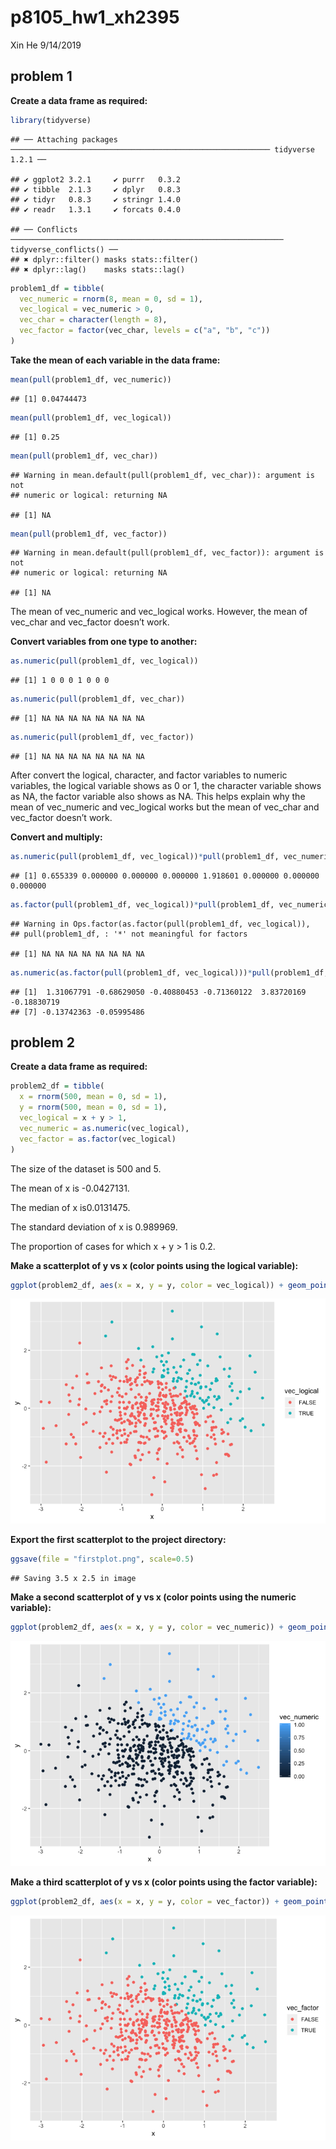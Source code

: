 p8105\_hw1\_xh2395
================
Xin He
9/14/2019

## problem 1

**Create a data frame as
    required:**

``` r
library(tidyverse)
```

    ## ── Attaching packages ────────────────────────────────────────────────────────── tidyverse 1.2.1 ──

    ## ✔ ggplot2 3.2.1     ✔ purrr   0.3.2
    ## ✔ tibble  2.1.3     ✔ dplyr   0.8.3
    ## ✔ tidyr   0.8.3     ✔ stringr 1.4.0
    ## ✔ readr   1.3.1     ✔ forcats 0.4.0

    ## ── Conflicts ───────────────────────────────────────────────────────────── tidyverse_conflicts() ──
    ## ✖ dplyr::filter() masks stats::filter()
    ## ✖ dplyr::lag()    masks stats::lag()

``` r
problem1_df = tibble(
  vec_numeric = rnorm(8, mean = 0, sd = 1),
  vec_logical = vec_numeric > 0,
  vec_char = character(length = 8),
  vec_factor = factor(vec_char, levels = c("a", "b", "c"))
)
```

**Take the mean of each variable in the data
    frame:**

``` r
mean(pull(problem1_df, vec_numeric))
```

    ## [1] 0.04744473

``` r
mean(pull(problem1_df, vec_logical))
```

    ## [1] 0.25

``` r
mean(pull(problem1_df, vec_char))
```

    ## Warning in mean.default(pull(problem1_df, vec_char)): argument is not
    ## numeric or logical: returning NA

    ## [1] NA

``` r
mean(pull(problem1_df, vec_factor))
```

    ## Warning in mean.default(pull(problem1_df, vec_factor)): argument is not
    ## numeric or logical: returning NA

    ## [1] NA

The mean of vec\_numeric and vec\_logical works. However, the mean of
vec\_char and vec\_factor doesn’t work.

**Convert variables from one type to another:**

``` r
as.numeric(pull(problem1_df, vec_logical))
```

    ## [1] 1 0 0 0 1 0 0 0

``` r
as.numeric(pull(problem1_df, vec_char))
```

    ## [1] NA NA NA NA NA NA NA NA

``` r
as.numeric(pull(problem1_df, vec_factor))
```

    ## [1] NA NA NA NA NA NA NA NA

After convert the logical, character, and factor variables to numeric
variables, the logical variable shows as 0 or 1, the character variable
shows as NA, the factor variable also shows as NA. This helps explain
why the mean of vec\_numeric and vec\_logical works but the mean of
vec\_char and vec\_factor doesn’t work.

**Convert and
multiply:**

``` r
as.numeric(pull(problem1_df, vec_logical))*pull(problem1_df, vec_numeric)
```

    ## [1] 0.655339 0.000000 0.000000 0.000000 1.918601 0.000000 0.000000 0.000000

``` r
as.factor(pull(problem1_df, vec_logical))*pull(problem1_df, vec_numeric)
```

    ## Warning in Ops.factor(as.factor(pull(problem1_df, vec_logical)),
    ## pull(problem1_df, : '*' not meaningful for factors

    ## [1] NA NA NA NA NA NA NA NA

``` r
as.numeric(as.factor(pull(problem1_df, vec_logical)))*pull(problem1_df, vec_numeric)
```

    ## [1]  1.31067791 -0.68629050 -0.40880453 -0.71360122  3.83720169 -0.18830719
    ## [7] -0.13742363 -0.05995486

## problem 2

**Create a data frame as required:**

``` r
problem2_df = tibble(
  x = rnorm(500, mean = 0, sd = 1),
  y = rnorm(500, mean = 0, sd = 1),
  vec_logical = x + y > 1,
  vec_numeric = as.numeric(vec_logical),
  vec_factor = as.factor(vec_logical)
)
```

The size of the dataset is 500 and 5.

The mean of x is -0.0427131.

The median of x is0.0131475.

The standard deviation of x is 0.989969.

The proportion of cases for which x + y \> 1 is 0.2.

**Make a scatterplot of y vs x (color points using the logical
variable):**

``` r
ggplot(problem2_df, aes(x = x, y = y, color = vec_logical)) + geom_point()
```

![](p8105_hw1_xh2395_files/figure-gfm/plot1-1.png)<!-- -->

**Export the first scatterplot to the project directory:**

``` r
ggsave(file = "firstplot.png", scale=0.5)
```

    ## Saving 3.5 x 2.5 in image

**Make a second scatterplot of y vs x (color points using the numeric
variable):**

``` r
ggplot(problem2_df, aes(x = x, y = y, color = vec_numeric)) + geom_point()
```

![](p8105_hw1_xh2395_files/figure-gfm/plot2-1.png)<!-- -->

**Make a third scatterplot of y vs x (color points using the factor
variable):**

``` r
ggplot(problem2_df, aes(x = x, y = y, color = vec_factor)) + geom_point()
```

![](p8105_hw1_xh2395_files/figure-gfm/plot3-1.png)<!-- -->

